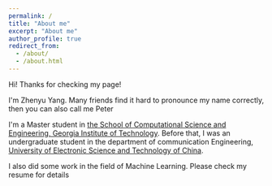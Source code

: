 ```yaml
---
permalink: /
title: "About me"
excerpt: "About me"
author_profile: true
redirect_from: 
  - /about/
  - /about.html
---
```


Hi! Thanks for checking my page! 

I'm Zhenyu Yang. Many friends find it hard to pronounce my name correctly, then you can also call me Peter 

I'm a Master student in [the School of Computational Science and Engineering, Georgia Institute of Technology](https://ece.gatech.edu). Before that, I was an undergraduate student in the department of communication Engineering, [University of Electronic Science and Technology of China](https://www.uestc.edu.cn/). 


I also did some work in the field of Machine Learning. Please check my resume for details

